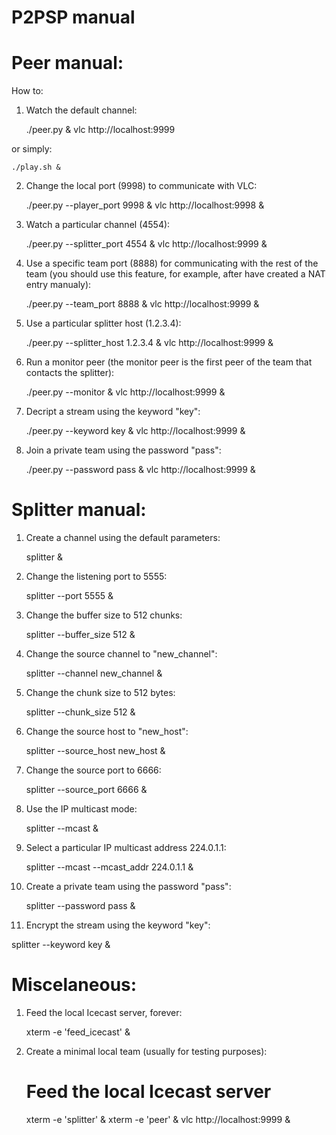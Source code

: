 P2PSP manual
============

# Peer manual:

How to:

1. Watch the default channel:

    ./peer.py &
    vlc http://localhost:9999

or simply:

    ./play.sh &

2. Change the local port (9998) to communicate with VLC:

    ./peer.py --player_port 9998 &
    vlc http://localhost:9998 &

3. Watch a particular channel (4554):

    ./peer.py --splitter_port 4554 &
    vlc http://localhost:9999 &

4. Use a specific team port (8888) for communicating with the rest of
   the team (you should use this feature, for example, after have created 
   a NAT entry manualy):

    ./peer.py --team_port 8888 &
    vlc http://localhost:9999 &

5. Use a particular splitter host (1.2.3.4):

    ./peer.py --splitter_host 1.2.3.4 &
    vlc http://localhost:9999 &

6. Run a monitor peer (the monitor peer is the first peer of the team
   that contacts the splitter):

    ./peer.py --monitor &
    vlc http://localhost:9999 &

9. Decript a stream using the keyword "key":

    ./peer.py --keyword key &
    vlc http://localhost:9999 &

11. Join a private team using the password "pass":

    ./peer.py --password pass &
    vlc http://localhost:9999 &

# Splitter manual:

1. Create a channel using the default parameters:

   splitter &

2. Change the listening port to 5555:

   splitter --port 5555 &

3. Change the buffer size to 512 chunks:

   splitter --buffer_size 512 &

4. Change the source channel to "new_channel":

   splitter --channel new_channel &

5. Change the chunk size to 512 bytes:

   splitter --chunk_size 512 &

6. Change the source host to "new_host":

   splitter --source_host new_host &

7. Change the source port to 6666:

   splitter --source_port 6666 &

8. Use the IP multicast mode:

   splitter --mcast &

8. Select a particular IP multicast address 224.0.1.1:

   splitter --mcast --mcast_addr 224.0.1.1 &

9. Create a private team using the password "pass":

   splitter --password pass &

10. Encrypt the stream using the keyword "key":

   splitter --keyword key &

# Miscelaneous:

1. Feed the local Icecast server, forever:

    xterm -e 'feed_icecast' &

2. Create a minimal local team (usually for testing purposes):

    # Feed the local Icecast server
    xterm -e 'splitter' &
    xterm -e 'peer' &
    vlc http://localhost:9999 &
    
